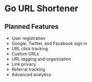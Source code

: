 Go URL Shortener
=================

Planned Features
------------------

* User registration
* Google, Twitter, and Facebook sign in
* URL click tracking
* Custom URLs
* URL tagging and organization
* Link privacy
* Referral tracking
* Advanced analytics
